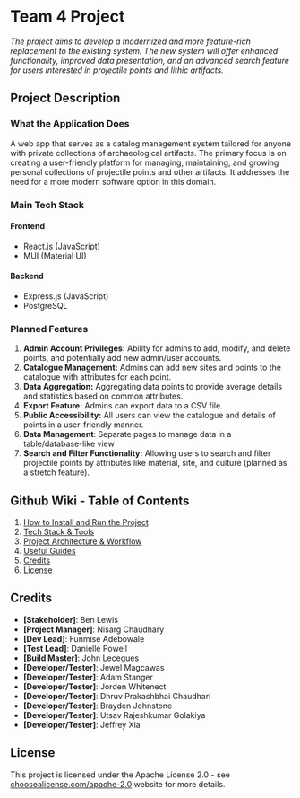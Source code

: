# Team 4 Project
*The project aims to develop a modernized and more feature-rich replacement to the existing system. The new system will offer enhanced functionality, improved data presentation, and an advanced search feature for users interested in projectile points and lithic artifacts.*

## Project Description

### What the Application Does
A web app that serves as a catalog management system tailored for anyone with private collections of archaeological artifacts. The primary focus is on creating a user-friendly platform for managing, maintaining, and growing personal collections of projectile points and other artifacts. It addresses the need for a more modern software option in this domain.

### Main Tech Stack

#### Frontend
- React.js (JavaScript)
- MUI (Material UI)

#### Backend
- Express.js (JavaScript)
- PostgreSQL

### Planned Features
1. **Admin Account Privileges:** Ability for admins to add, modify, and delete points, and potentially add new admin/user accounts.
2. **Catalogue Management:** Admins can add new sites and points to the catalogue with attributes for each point.
3. **Data Aggregation:** Aggregating data points to provide average details and statistics based on common attributes.
4. **Export Feature:** Admins can export data to a CSV file.
5. **Public Accessibility:** All users can view the catalogue and details of points in a user-friendly manner.
6. **Data Management**: Separate pages to manage data in a table/database-like view
7. **Search and Filter Functionality:** Allowing users to search and filter projectile points by attributes like material, site, and culture (planned as a stretch feature).


## Github Wiki - Table of Contents
1. [How to Install and Run the Project](https://github.com/UniversityOfSaskatchewanCMPT371/term-project-2024-team-4/wiki/Developers-Guide:-Getting-Started)
2. [Tech Stack & Tools](https://github.com/UniversityOfSaskatchewanCMPT371/term-project-2024-team-4/wiki/Documentation:-Tech-Stack-&-Tools)
3. [Project Architecture & Workflow](https://github.com/UniversityOfSaskatchewanCMPT371/term-project-2024-team-4/wiki/Documentation:-Architecture)
4. [Useful Guides](https://github.com/UniversityOfSaskatchewanCMPT371/term-project-2024-team-4/wiki/Guides)
5. [Credits](#credits)
6. [License](#license)

## Credits
- **[Stakeholder]**: Ben Lewis
- **[Project Manager]**: Nisarg Chaudhary
- **[Dev Lead]**: Funmise Adebowale
- **[Test Lead]**: Danielle Powell
- **[Build Master]**: John Lecegues
- **[Developer/Tester]**: Jewel Magcawas
- **[Developer/Tester]**: Adam Stanger
- **[Developer/Tester]**: Jorden Whitenect
- **[Developer/Tester]**: Dhruv Prakashbhai Chaudhari
- **[Developer/Tester]**: Brayden Johnstone
- **[Developer/Tester]**: Utsav Rajeshkumar Golakiya
- **[Developer/Tester]**: Jeffrey Xia

## License
This project is licensed under the Apache License 2.0 - see [choosealicense.com/apache-2.0](https://choosealicense.com/licenses/apache-2.0/) website for more details.

